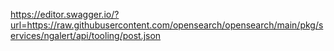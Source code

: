 https://editor.swagger.io/?url=https://raw.githubusercontent.com/opensearch/opensearch/main/pkg/services/ngalert/api/tooling/post.json